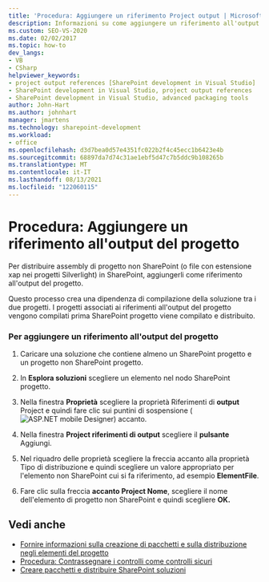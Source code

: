 ```yaml
---
title: 'Procedura: Aggiungere un riferimento Project output | Microsoft Docs'
description: Informazioni su come aggiungere un riferimento all'output del progetto in modo da poter distribuire assembly di progetto non SharePoint (o file con estensione xap nei progetti Silverlight) in SharePoint.
ms.custom: SEO-VS-2020
ms.date: 02/02/2017
ms.topic: how-to
dev_langs:
- VB
- CSharp
helpviewer_keywords:
- project output references [SharePoint development in Visual Studio]
- SharePoint development in Visual Studio, project output references
- SharePoint development in Visual Studio, advanced packaging tools
author: John-Hart
ms.author: johnhart
manager: jmartens
ms.technology: sharepoint-development
ms.workload:
- office
ms.openlocfilehash: d3d7bea0d57e4351fc022b2f4c45ecc1b6423e4b
ms.sourcegitcommit: 68897da7d74c31ae1ebf5d47c7b5ddc9b108265b
ms.translationtype: MT
ms.contentlocale: it-IT
ms.lasthandoff: 08/13/2021
ms.locfileid: "122060115"
---
```

# <a name="how-to-add-a-project-output-reference"></a>Procedura: Aggiungere un riferimento all'output del progetto
  Per distribuire assembly di progetto non SharePoint (o file con estensione xap nei progetti Silverlight) in SharePoint, aggiungerli come riferimento all'output del progetto.

 Questo processo crea una dipendenza di compilazione della soluzione tra i due progetti. I progetti associati ai riferimenti all'output del progetto vengono compilati prima SharePoint progetto viene compilato e distribuito.

### <a name="to-add-a-project-output-reference"></a>Per aggiungere un riferimento all'output del progetto

1. Caricare una soluzione che contiene almeno un SharePoint progetto e un progetto non SharePoint progetto.

2. In **Esplora soluzioni** scegliere un elemento nel nodo SharePoint progetto.

3. Nella finestra **Proprietà** scegliere la proprietà Riferimenti di **output** Project e quindi fare clic sui puntini di sospensione (![ASP.NET mobile Designer](../sharepoint/media/mwellipsis.gif "Ellisse di ASP.NET Mobile Designer")) accanto.

4. Nella finestra **Project riferimenti di output** scegliere il **pulsante** Aggiungi.

5. Nel riquadro delle proprietà scegliere la  freccia accanto alla proprietà Tipo di distribuzione e quindi scegliere un valore appropriato per l'elemento non SharePoint cui si fa riferimento, ad esempio **ElementFile**.

6. Fare clic sulla freccia **accanto Project Nome**, scegliere il nome dell'elemento di progetto non SharePoint e quindi scegliere **OK.**

## <a name="see-also"></a>Vedi anche
- [Fornire informazioni sulla creazione di pacchetti e sulla distribuzione negli elementi del progetto](../sharepoint/providing-packaging-and-deployment-information-in-project-items.md)
- [Procedura: Contrassegnare i controlli come controlli sicuri](../sharepoint/how-to-mark-controls-as-safe-controls.md)
- [Creare pacchetti e distribuire SharePoint soluzioni](../sharepoint/packaging-and-deploying-sharepoint-solutions.md)
